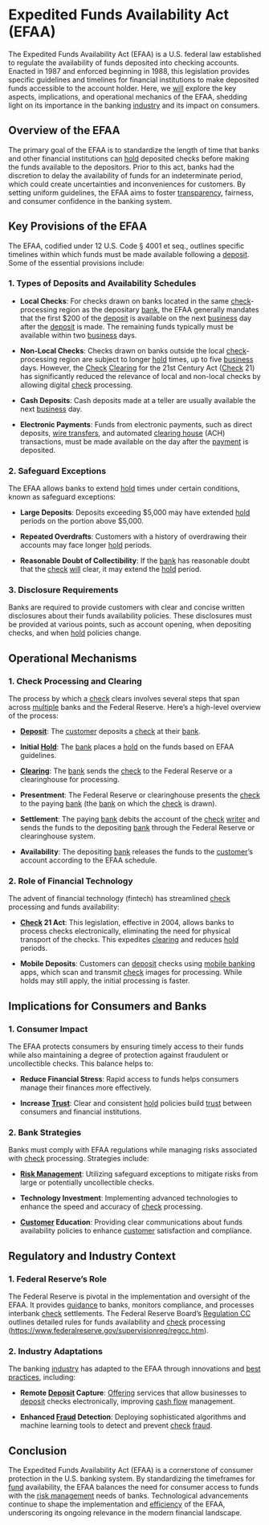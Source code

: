 # Expedited Funds Availability Act (EFAA)

The Expedited Funds Availability Act (EFAA) is a U.S. federal law established to regulate the availability of funds deposited into checking accounts. Enacted in 1987 and enforced beginning in 1988, this legislation provides specific guidelines and timelines for financial institutions to make deposited funds accessible to the account holder. Here, we [will](../w/will.md) explore the key aspects, implications, and operational mechanics of the EFAA, shedding light on its importance in the banking [industry](../i/industry.md) and its impact on consumers.

## Overview of the EFAA

The primary goal of the EFAA is to standardize the length of time that banks and other financial institutions can [hold](../h/hold.md) deposited checks before making the funds available to the depositors. Prior to this act, banks had the discretion to delay the availability of funds for an indeterminate period, which could create uncertainties and inconveniences for customers. By setting uniform guidelines, the EFAA aims to foster [transparency](../t/transparency.md), fairness, and consumer confidence in the banking system.

## Key Provisions of the EFAA

The EFAA, codified under 12 U.S. Code § 4001 et seq., outlines specific timelines within which funds must be made available following a [deposit](../d/deposit.md). Some of the essential provisions include:

### 1. Types of Deposits and Availability Schedules

- **Local Checks**: For checks drawn on banks located in the same [check](../c/check.md)-processing region as the depositary [bank](../b/bank.md), the EFAA generally mandates that the first $200 of the [deposit](../d/deposit.md) is available on the next [business](../b/business.md) day after the [deposit](../d/deposit.md) is made. The remaining funds typically must be available within two [business](../b/business.md) days.
  
- **Non-Local Checks**: Checks drawn on banks outside the local [check](../c/check.md)-processing region are subject to longer [hold](../h/hold.md) times, up to five [business](../b/business.md) days. However, the [Check](../c/check.md) [Clearing](../c/clearing.md) for the 21st Century Act ([Check](../c/check.md) 21) has significantly reduced the relevance of local and non-local checks by allowing digital [check](../c/check.md) processing.
  
- **Cash Deposits**: Cash deposits made at a teller are usually available the next [business](../b/business.md) day.
  
- **Electronic Payments**: Funds from electronic payments, such as direct deposits, [wire transfers](../w/wire_transfers.md), and automated [clearing house](../c/clearing_house.md) (ACH) transactions, must be made available on the day after the [payment](../p/payment.md) is deposited.

### 2. Safeguard Exceptions

The EFAA allows banks to extend [hold](../h/hold.md) times under certain conditions, known as safeguard exceptions:

- **Large Deposits**: Deposits exceeding $5,000 may have extended [hold](../h/hold.md) periods on the portion above $5,000.
  
- **Repeated Overdrafts**: Customers with a history of overdrawing their accounts may face longer [hold](../h/hold.md) periods.
  
- **Reasonable Doubt of Collectibility**: If the [bank](../b/bank.md) has reasonable doubt that the [check](../c/check.md) [will](../w/will.md) clear, it may extend the [hold](../h/hold.md) period.

### 3. Disclosure Requirements

Banks are required to provide customers with clear and concise written disclosures about their funds availability policies. These disclosures must be provided at various points, such as account opening, when depositing checks, and when [hold](../h/hold.md) policies change.

## Operational Mechanisms

### 1. Check Processing and Clearing

The process by which a [check](../c/check.md) clears involves several steps that span across [multiple](../m/multiple.md) banks and the Federal Reserve. Here’s a high-level overview of the process:

- **[Deposit](../d/deposit.md)**: The [customer](../c/customer.md) deposits a [check](../c/check.md) at their [bank](../b/bank.md).
  
- **Initial [Hold](../h/hold.md)**: The [bank](../b/bank.md) places a [hold](../h/hold.md) on the funds based on EFAA guidelines.
  
- **[Clearing](../c/clearing.md)**: The [bank](../b/bank.md) sends the [check](../c/check.md) to the Federal Reserve or a clearinghouse for processing.
  
- **Presentment**: The Federal Reserve or clearinghouse presents the [check](../c/check.md) to the paying [bank](../b/bank.md) (the [bank](../b/bank.md) on which the [check](../c/check.md) is drawn).
  
- **Settlement**: The paying [bank](../b/bank.md) debits the account of the [check](../c/check.md) [writer](../w/writer.md) and sends the funds to the depositing [bank](../b/bank.md) through the Federal Reserve or clearinghouse system.
  
- **Availability**: The depositing [bank](../b/bank.md) releases the funds to the [customer](../c/customer.md)’s account according to the EFAA schedule.

### 2. Role of Financial Technology

The advent of financial technology (fintech) has streamlined [check](../c/check.md) processing and funds availability:

- **[Check](../c/check.md) 21 Act**: This legislation, effective in 2004, allows banks to process checks electronically, eliminating the need for physical transport of the checks. This expedites [clearing](../c/clearing.md) and reduces [hold](../h/hold.md) periods.

- **Mobile Deposits**: Customers can [deposit](../d/deposit.md) checks using [mobile banking](../m/mobile_banking.md) apps, which scan and transmit [check](../c/check.md) images for processing. While holds may still apply, the initial processing is faster.

## Implications for Consumers and Banks

### 1. Consumer Impact

The EFAA protects consumers by ensuring timely access to their funds while also maintaining a degree of protection against fraudulent or uncollectible checks. This balance helps to:

- **Reduce Financial Stress**: Rapid access to funds helps consumers manage their finances more effectively.
  
- **Increase [Trust](../t/trust.md)**: Clear and consistent [hold](../h/hold.md) policies build [trust](../t/trust.md) between consumers and financial institutions.

### 2. Bank Strategies

Banks must comply with EFAA regulations while managing risks associated with [check](../c/check.md) processing. Strategies include:

- **[Risk Management](../r/risk_management.md)**: Utilizing safeguard exceptions to mitigate risks from large or potentially uncollectible checks.
  
- **Technology Investment**: Implementing advanced technologies to enhance the speed and accuracy of [check](../c/check.md) processing.

- **[Customer](../c/customer.md) Education**: Providing clear communications about funds availability policies to enhance [customer](../c/customer.md) satisfaction and compliance.

## Regulatory and Industry Context

### 1. Federal Reserve’s Role

The Federal Reserve is pivotal in the implementation and oversight of the EFAA. It provides [guidance](../g/guidance.md) to banks, monitors compliance, and processes interbank [check](../c/check.md) settlements. The Federal Reserve Board’s [Regulation CC](../r/regulation_cc.md) outlines detailed rules for funds availability and [check](../c/check.md) processing (https://www.federalreserve.gov/supervisionreg/regcc.htm).

### 2. Industry Adaptations

The banking [industry](../i/industry.md) has adapted to the EFAA through innovations and [best practices](../b/best_practices.md), including:

- **Remote [Deposit](../d/deposit.md) Capture**: [Offering](../o/offering.md) services that allow businesses to [deposit](../d/deposit.md) checks electronically, improving [cash flow](../c/cash_flow.md) management.
  
- **Enhanced [Fraud](../f/fraud.md) Detection**: Deploying sophisticated algorithms and machine learning tools to detect and prevent [check](../c/check.md) [fraud](../f/fraud.md).

## Conclusion

The Expedited Funds Availability Act (EFAA) is a cornerstone of consumer protection in the U.S. banking system. By standardizing the timeframes for [fund](../f/fund.md) availability, the EFAA balances the need for consumer access to funds with the [risk management](../r/risk_management.md) needs of banks. Technological advancements continue to shape the implementation and [efficiency](../e/efficiency.md) of the EFAA, underscoring its ongoing relevance in the modern financial landscape.